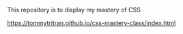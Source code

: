 This repository is to display my mastery of CSS

https://tommytritran.github.io/css-mastery-class/index.html
